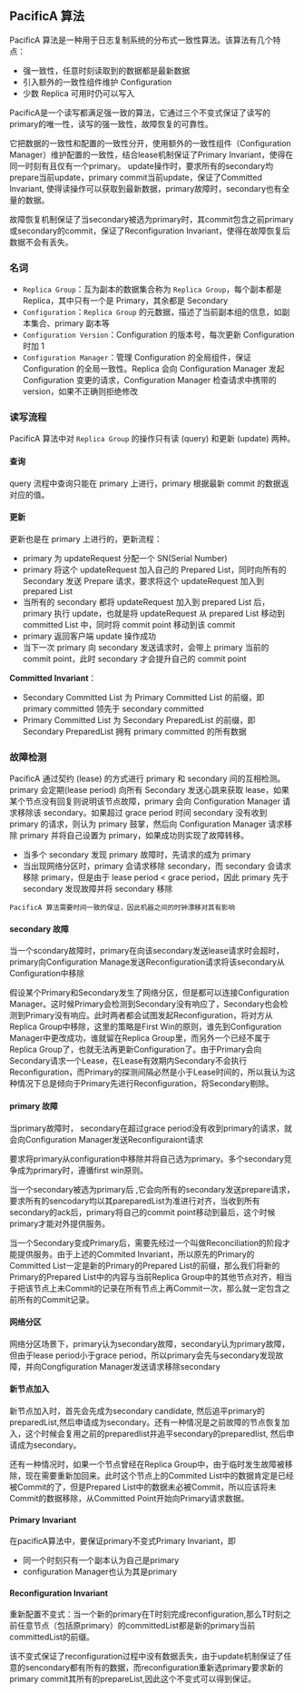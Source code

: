 ## PacificA 算法

PacificA 算法是一种用于日志复制系统的分布式一致性算法。该算法有几个特点：

- 强一致性，任意时刻读取到的数据都是最新数据
- 引入额外的一致性组件维护 Configuration
- 少数 Replica 可用时仍可以写入

PacificA是一个读写都满足强一致的算法，它通过三个不变式保证了读写的primary的唯一性，读写的强一致性，故障恢复的可靠性。

它把数据的一致性和配置的一致性分开，使用额外的一致性组件（Configuration Manager）维护配置的一致性，结合lease机制保证了Primary Invariant，使得在同一时刻有且仅有一个primary。 update操作时，要求所有的secondary均prepare当前update，primary commit当前update，保证了Committed Invariant, 使得读操作可以获取到最新数据，primary故障时，secondary也有全量的数据。

故障恢复机制保证了当secondary被选为primary时，其commit包含之前primary或secondary的commit，保证了Reconfiguration Invariant，使得在故障恢复后数据不会有丢失。

### 名词

- `Replica Group`：互为副本的数据集合称为  `Replica Group`，每个副本都是 Replica，其中只有一个是 Primary，其余都是  Secondary
- `Configuration`：`Replica Group` 的元数据，描述了当前副本组的信息，如副本集合、primary 副本等
- `Configuration Version`：Configuration 的版本号，每次更新 Configuration 时加 1
- `Configuration Manager`：管理 Configuration 的全局组件，保证 Configuration 的全局一致性。Replica 会向 Configuration Manager 发起 Configuration 变更的请求，Configuration Manager 检查请求中携带的 version，如果不正确则拒绝修改

### 读写流程

PacificA 算法中对 `Replica Group` 的操作只有读 (query) 和更新 (update) 两种。

#### 查询

query 流程中查询只能在 primary 上进行，primary 根据最新 commit 的数据返对应的值。

#### 更新

更新也是在 primary 上进行的，更新流程：

- primary 为 updateRequest 分配一个 SN(Serial Number)
- primary 将这个 updateRequest 加入自己的 Prepared List，同时向所有的 Secondary 发送 Prepare 请求，要求将这个 updateRequest 加入到 prepared List
- 当所有的 secondary 都将 updateRequest 加入到 prepared List 后，primary 执行 update，也就是将 updateRequest 从 prepared List 移动到 committed List 中，同时将 commit point 移动到该 commit
- primary 返回客户端 update 操作成功
- 当下一次 primary 向 secondary 发送请求时，会带上 primary 当前的 commit point，此时 secondary 才会提升自己的 commit point

**Committed Invariant**：

- Secondary Committed List 为 Primary Committed List 的前缀，即 primary committed 领先于 secondary committed
- Primary Committed List 为 Secondary PreparedList 的前缀，即 Secondary PreparedList 拥有 primary committed 的所有数据

### 故障检测

PacificA 通过契约 (lease) 的方式进行 primary 和 secondary 间的互相检测。primary 会定期(lease period) 向所有 Secondary 发送心跳来获取 lease，如果某个节点没有回复则说明该节点故障，primary 会向 Configuration Manager 请求移除该 secondary。如果超过 grace period 时间 secondary 没有收到 primary 的请求，则认为 primary 鼓掌，然后向 Configuration Manager 请求移除 primary 并将自己设置为 primary，如果成功则实现了故障转移。

- 当多个 secondary 发现 primary 故障时，先请求的成为 primary
- 当出现网络分区时，primary 会请求移除 secondary，而 secondary 会请求移除 primary，但是由于 lease period < grace period，因此 primary 先于 secondary 发现故障并将 secondary 移除

```
PacificA 算法需要时间一致的保证，因此机器之间的时钟漂移对其有影响
```

#### secondary 故障

当一个scondary故障时，primary在向该secondary发送lease请求时会超时，primary向Configuration Manage发送Reconfiguration请求将该secondary从Configuration中移除

假设某个Primary和Secondary发生了网络分区，但是都可以连接Configuration Manager。这时候Primary会检测到Secondary没有响应了，Secondary也会检测到Primary没有响应。此时两者都会试图发起Reconfiguration，将对方从Replica Group中移除，这里的策略是First Win的原则，谁先到Configuration Manager中更改成功，谁就留在Replica Group里，而另外一个已经不属于Replica Group了，也就无法再更新Configuration了。由于Primary会向Secondary请求一个Lease，在Lease有效期内Secondary不会执行Reconfiguration，而Primary的探测间隔必然是小于Lease时间的，所以我认为这种情况下总是倾向于Primary先进行Reconfiguration，将Secondary剔除。

#### primary 故障

当primary故障时， secondary在超过grace period没有收到primary的请求，就会向Configuration Manager发送Reconfiguraiont请求

要求将primary从configuration中移除并将自己选为primary。多个secondary竞争成为primary时，遵循first win原则。

当一个secondary被选为primary后 ,它会向所有的secondary发送prepare请求，要求所有的sencodary均以其pareparedList为准进行对齐，当收到所有secondary的ack后，primary将自己的commit point移动到最后，这个时候primary才能对外提供服务。

当一个Secondary变成Primary后，需要先经过一个叫做Reconciliation的阶段才能提供服务。由于上述的Commited Invariant，所以原先的Primary的Committed List一定是新的Primary的Prepared List的前缀，那么我们将新的Primary的Prepared List中的内容与当前Replica Group中的其他节点对齐，相当于把该节点上未Commit的记录在所有节点上再Commit一次，那么就一定包含之前所有的Commit记录。

#### 网络分区

网络分区场景下，primary认为secondary故障，secondary认为primary故障，但由于lease period小于grace period，所以primary会先与secondary发现故障，并向Congfiguration Manager发送请求移除secondary

#### 新节点加入

新节点加入时，首先会先成为secondary candidate, 然后追平primary的preparedList,然后申请成为secondary。还有一种情况是之前故障的节点恢复加入，这个时候会复用之前的preparedlist并追平secondary的preparedlist, 然后申请成为secondary。

还有一种情况时，如果一个节点曾经在Replica Group中，由于临时发生故障被移除，现在需要重新加回来。此时这个节点上的Commited List中的数据肯定是已经被Commit的了，但是Prepared List中的数据未必被Commit，所以应该将未Commit的数据移除，从Committed Point开始向Primary请求数据。

#### Primary Invariant

在pacificA算法中，要保证primary不变式Primary Invariant，即

- 同一个时刻只有一个副本认为自己是primary
- configuration Manager也认为其是primary

#### Reconfiguration Invariant

重新配置不变式：当一个新的primary在T时刻完成reconfiguration,那么T时刻之前任意节点（包括原primary）的committedList都是新的primary当前committedList的前缀。

该不变式保证了reconfiguration过程中没有数据丢失，由于update机制保证了任意的sencondary都有所有的数据，而reconfiguration重新选primary要求新的primary commit其所有的prepareList,因此这个不变式可以得到保证。